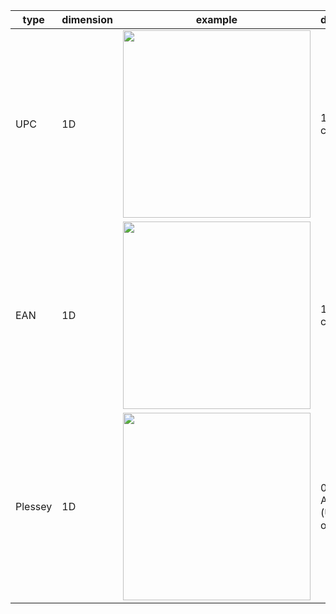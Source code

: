 | type          | dimension    | example | description                           |
| --------------------- | -------|-------| ----------------------------------------- |
|UPC | 1D| <img src='https://github.com/dvpsun/mipt2024s-5-modern-cv/assets/58165454/136471b8-51d8-4453-a0aa-9beddabe63f0' width='300'>|12 or 8 characters
|EAN | 1D| <img src='https://github.com/dvpsun/mipt2024s-5-modern-cv/assets/58165454/10f00c5b-c39e-4368-ae03-15659a606b40' width='300'>|13 or 8 characters
|Plessey | 1D| <img src='https://github.com/dvpsun/mipt2024s-5-modern-cv/assets/58165454/722f3e37-970b-48ec-85f9-7da7178a7dc1' width='300'>|0 to 9 and A to F (Uppercase only)
